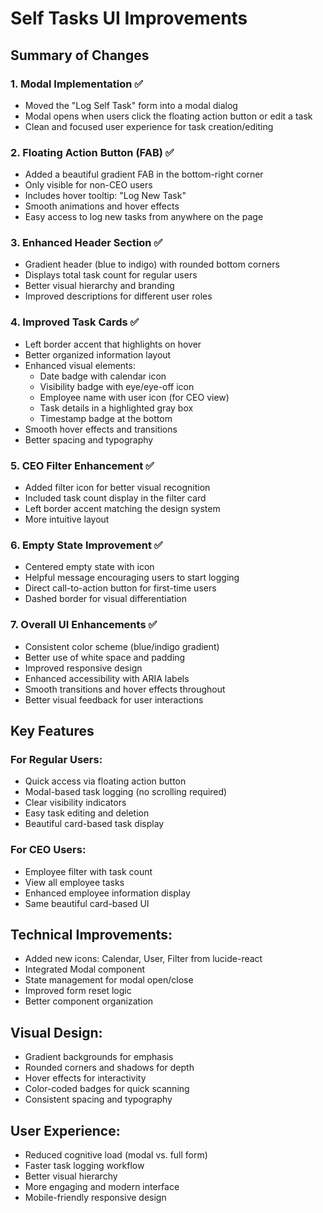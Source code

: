 # Self Tasks UI Improvements

## Summary of Changes

### 1. **Modal Implementation** ✅
- Moved the "Log Self Task" form into a modal dialog
- Modal opens when users click the floating action button or edit a task
- Clean and focused user experience for task creation/editing

### 2. **Floating Action Button (FAB)** ✅
- Added a beautiful gradient FAB in the bottom-right corner
- Only visible for non-CEO users
- Includes hover tooltip: "Log New Task"
- Smooth animations and hover effects
- Easy access to log new tasks from anywhere on the page

### 3. **Enhanced Header Section** ✅
- Gradient header (blue to indigo) with rounded bottom corners
- Displays total task count for regular users
- Better visual hierarchy and branding
- Improved descriptions for different user roles

### 4. **Improved Task Cards** ✅
- Left border accent that highlights on hover
- Better organized information layout
- Enhanced visual elements:
  - Date badge with calendar icon
  - Visibility badge with eye/eye-off icon
  - Employee name with user icon (for CEO view)
  - Task details in a highlighted gray box
  - Timestamp badge at the bottom
- Smooth hover effects and transitions
- Better spacing and typography

### 5. **CEO Filter Enhancement** ✅
- Added filter icon for better visual recognition
- Included task count display in the filter card
- Left border accent matching the design system
- More intuitive layout

### 6. **Empty State Improvement** ✅
- Centered empty state with icon
- Helpful message encouraging users to start logging
- Direct call-to-action button for first-time users
- Dashed border for visual differentiation

### 7. **Overall UI Enhancements** ✅
- Consistent color scheme (blue/indigo gradient)
- Better use of white space and padding
- Improved responsive design
- Enhanced accessibility with ARIA labels
- Smooth transitions and hover effects throughout
- Better visual feedback for user interactions

## Key Features

### For Regular Users:
- Quick access via floating action button
- Modal-based task logging (no scrolling required)
- Clear visibility indicators
- Easy task editing and deletion
- Beautiful card-based task display

### For CEO Users:
- Employee filter with task count
- View all employee tasks
- Enhanced employee information display
- Same beautiful card-based UI

## Technical Improvements:
- Added new icons: Calendar, User, Filter from lucide-react
- Integrated Modal component
- State management for modal open/close
- Improved form reset logic
- Better component organization

## Visual Design:
- Gradient backgrounds for emphasis
- Rounded corners and shadows for depth
- Hover effects for interactivity
- Color-coded badges for quick scanning
- Consistent spacing and typography

## User Experience:
- Reduced cognitive load (modal vs. full form)
- Faster task logging workflow
- Better visual hierarchy
- More engaging and modern interface
- Mobile-friendly responsive design
